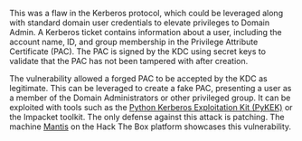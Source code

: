 This was a flaw in the Kerberos protocol, which could be leveraged along with standard domain user credentials to elevate privileges to Domain Admin. A Kerberos ticket contains information about a user, including the account name, ID, and group membership in the Privilege Attribute Certificate (PAC). The PAC is signed by the KDC using secret keys to validate that the PAC has not been tampered with after creation.

The vulnerability allowed a forged PAC to be accepted by the KDC as legitimate. This can be leveraged to create a fake PAC, presenting a user as a member of the Domain Administrators or other privileged group. It can be exploited with tools such as the [Python Kerberos Exploitation Kit (PyKEK)](https://github.com/SecWiki/windows-kernel-exploits/tree/master/MS14-068/pykek) or the Impacket toolkit. The only defense against this attack is patching. The machine [Mantis](https://app.hackthebox.com/machines/98) on the Hack The Box platform showcases this vulnerability.